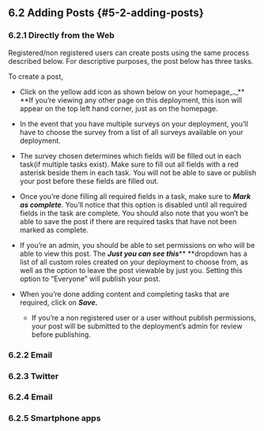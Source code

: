 ## 6.2 Adding Posts {#5-2-adding-posts}

### 6.2.1 Directly from the Web

Registered/non registered users can create posts using the same process described below. For descriptive purposes, the post below has three tasks.

To create a post,

* Click on the yellow add icon as shown below on your homepage_**.**_** **If you’re viewing any other page on this deployment, this ison will appear on the top left hand corner, just as on the homepage.

* In the event that you have multiple surveys on your deployment, you’ll have to choose the survey from a list of all surveys available on your deployment.

* The survey chosen determines which fields will be filled out in each task\(if multiple tasks exist\). Make sure to fill out all fields with a red asterisk beside them in each task. You will not be able to save or publish your post before these fields are filled out.

* Once you’re done filling all required fields in a task, make sure to _**Mark as complete**_. You’ll notice that this option is disabled until all required fields in the task are complete. You should also note that you won’t be able to save the post if there are required tasks that have not been marked as complete.

* If you’re an admin, you should be able to set permissions on who will be able to view this post. The _**Just you can see this**_** **dropdown has a list of all custom roles created on your deployment to choose from, as well as the option to leave the post viewable by just you. Setting this option to “Everyone” will publish your post.

* When you’re done adding content and completing tasks that are required, click on _**Save.**_

  * If you’re a non registered user or a user without publish permissions, your post will be submitted to the deployment’s admin for review before publishing.

### 6.2.2 Email

### 6.2.3 Twitter

### 6.2.4 Email

### 6.2.5 Smartphone apps







